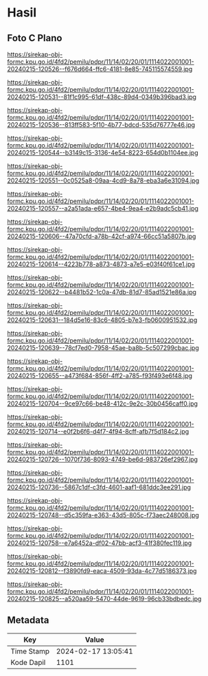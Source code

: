 # Hasil

## Foto C Plano

https://sirekap-obj-formc.kpu.go.id/4fd2/pemilu/pdpr/11/14/02/20/01/1114022001001-20240215-120526--f676d664-ffc6-4181-8e85-745115574559.jpg

https://sirekap-obj-formc.kpu.go.id/4fd2/pemilu/pdpr/11/14/02/20/01/1114022001001-20240215-120531--81f1c995-61df-438c-89d4-0349b396bad3.jpg

https://sirekap-obj-formc.kpu.go.id/4fd2/pemilu/pdpr/11/14/02/20/01/1114022001001-20240215-120536--813ff583-5f10-4b77-bdcd-535d76777e46.jpg

https://sirekap-obj-formc.kpu.go.id/4fd2/pemilu/pdpr/11/14/02/20/01/1114022001001-20240215-120544--b3149c15-3136-4e54-8223-654d0b1104ee.jpg

https://sirekap-obj-formc.kpu.go.id/4fd2/pemilu/pdpr/11/14/02/20/01/1114022001001-20240215-120551--0c0525a8-09aa-4cd9-8a78-eba3a6e31094.jpg

https://sirekap-obj-formc.kpu.go.id/4fd2/pemilu/pdpr/11/14/02/20/01/1114022001001-20240215-120557--a2a51ada-e657-4be4-9ea4-e2b9adc5cb41.jpg

https://sirekap-obj-formc.kpu.go.id/4fd2/pemilu/pdpr/11/14/02/20/01/1114022001001-20240215-120606--47a70cfd-a78b-42cf-a974-66cc51a5807b.jpg

https://sirekap-obj-formc.kpu.go.id/4fd2/pemilu/pdpr/11/14/02/20/01/1114022001001-20240215-120614--4223b778-a873-4873-a7e5-e03f40f61ce1.jpg

https://sirekap-obj-formc.kpu.go.id/4fd2/pemilu/pdpr/11/14/02/20/01/1114022001001-20240215-120622--b4481b52-1c0a-47db-81d7-85ad1521e86a.jpg

https://sirekap-obj-formc.kpu.go.id/4fd2/pemilu/pdpr/11/14/02/20/01/1114022001001-20240215-120631--184d5e16-83c6-4805-b7e3-fb0600951532.jpg

https://sirekap-obj-formc.kpu.go.id/4fd2/pemilu/pdpr/11/14/02/20/01/1114022001001-20240215-120639--78cf7ed0-7958-45ae-ba8b-5c507299cbac.jpg

https://sirekap-obj-formc.kpu.go.id/4fd2/pemilu/pdpr/11/14/02/20/01/1114022001001-20240215-120655--a473f684-856f-4ff2-a785-f93f493e6f48.jpg

https://sirekap-obj-formc.kpu.go.id/4fd2/pemilu/pdpr/11/14/02/20/01/1114022001001-20240215-120704--9ce97c66-be48-412c-9e2c-30b0456caff0.jpg

https://sirekap-obj-formc.kpu.go.id/4fd2/pemilu/pdpr/11/14/02/20/01/1114022001001-20240215-120714--e0f2b6f6-d4f7-4f94-8cff-afb7f5d184c2.jpg

https://sirekap-obj-formc.kpu.go.id/4fd2/pemilu/pdpr/11/14/02/20/01/1114022001001-20240215-120726--1070f736-8093-4749-be6d-983726ef2967.jpg

https://sirekap-obj-formc.kpu.go.id/4fd2/pemilu/pdpr/11/14/02/20/01/1114022001001-20240215-120736--5867c1df-c3fd-4601-aaf1-681ddc3ee291.jpg

https://sirekap-obj-formc.kpu.go.id/4fd2/pemilu/pdpr/11/14/02/20/01/1114022001001-20240215-120748--d5c359fa-e363-43d5-805c-f73aec248008.jpg

https://sirekap-obj-formc.kpu.go.id/4fd2/pemilu/pdpr/11/14/02/20/01/1114022001001-20240215-120758--e7a6452a-df02-47bb-acf3-41f380fec119.jpg

https://sirekap-obj-formc.kpu.go.id/4fd2/pemilu/pdpr/11/14/02/20/01/1114022001001-20240215-120812--f3890fd9-eaca-4509-93da-4c77d5186373.jpg

https://sirekap-obj-formc.kpu.go.id/4fd2/pemilu/pdpr/11/14/02/20/01/1114022001001-20240215-120825--a520aa59-5470-44de-9619-96cb33bdbedc.jpg


## Metadata

| Key        | Value               |
| ---------- | ------------------- |
| Time Stamp | 2024-02-17 13:05:41 |
| Kode Dapil | 1101                |




